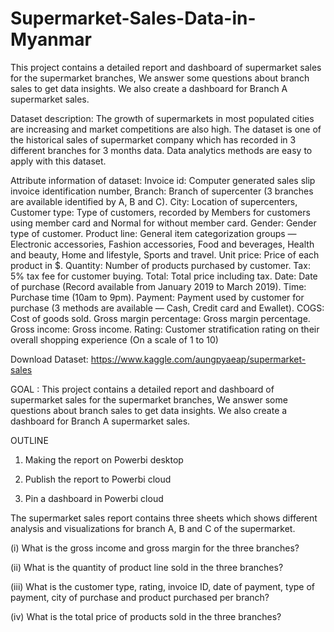 # Supermarket-Sales-Data-in-Myanmar
This project contains a detailed report and dashboard of supermarket sales for the supermarket branches, We answer some questions about branch sales to get data insights. We also create a dashboard for Branch A supermarket sales.


Dataset description: The growth of supermarkets in most populated cities are increasing and market competitions are also high. The dataset is one of the historical sales of supermarket company which has recorded in 3 different branches for 3 months data. Data analytics methods are easy to apply with this dataset.

Attribute information of dataset: Invoice id: Computer generated sales slip invoice identification number, Branch: Branch of supercenter (3 branches are available identified by A, B and C). City: Location of supercenters, Customer type: Type of customers, recorded by Members for customers using member card and Normal for without member card. Gender: Gender type of customer. Product line: General item categorization groups — Electronic accessories, Fashion accessories, Food and beverages, Health and beauty, Home and lifestyle, Sports and travel. Unit price: Price of each product in $. Quantity: Number of products purchased by customer. Tax: 5% tax fee for customer buying. Total: Total price including tax. Date: Date of purchase (Record available from January 2019 to March 2019). Time: Purchase time (10am to 9pm). Payment: Payment used by customer for purchase (3 methods are available — Cash, Credit card and Ewallet). COGS: Cost of goods sold. Gross margin percentage: Gross margin percentage. Gross income: Gross income. Rating: Customer stratification rating on their overall shopping experience (On a scale of 1 to 10)

Download Dataset: https://www.kaggle.com/aungpyaeap/supermarket-sales

GOAL : This project contains a detailed report and dashboard of supermarket sales for the supermarket branches, We answer some questions about branch sales to get data insights. We also create a dashboard for Branch A supermarket sales.


OUTLINE
1. Making the report on Powerbi desktop

2. Publish the report to Powerbi cloud

3. Pin a dashboard in Powerbi cloud

The supermarket sales report contains three sheets which shows different analysis and visualizations for branch A, B and C of the supermarket.

(i) What is the gross income and gross margin for the three branches?

(ii) What is the quantity of product line sold in the three branches?

(iii) What is the customer type, rating, invoice ID, date of payment, type of payment, city of purchase and product purchased per branch?

(iv) What is the total price of products sold in the three branches?
